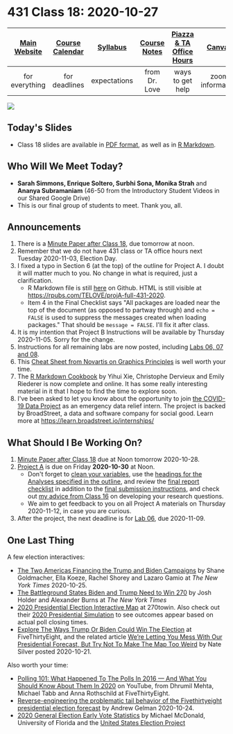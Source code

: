 # 431 Class 18: 2020-10-27

[Main Website](https://thomaselove.github.io/431/) | [Course Calendar](https://thomaselove.github.io/431/calendar.html) | [Syllabus](https://thomaselove.github.io/431-2020-syllabus/) | [Course Notes](https://thomaselove.github.io/431-notes/) | [Piazza & TA Office Hours](https://thomaselove.github.io/431/contact.html) | [Canvas](https://canvas.case.edu) | [Data and Code](https://thomaselove.github.io/431/data_index.html)
:-----------: | :--------------: | :----------: | :---------: | :-------------: | :-----------: | :------------:
for everything | for deadlines | expectations | from Dr. Love | ways to get help | zoom information | for downloads

![](https://github.com/THOMASELOVE/431-2020/blob/master/classes/class18/images/gelfand.png)

## Today's Slides

- Class 18 slides are available in [PDF format](https://github.com/THOMASELOVE/431-2020/blob/master/classes/class18/431_class-18-slides_2020.pdf), as well as in [R Markdown](https://github.com/THOMASELOVE/431-2020/blob/master/classes/class18/431_class-18-slides_2020.Rmd).

## Who Will We Meet Today?

- **Sarah Simmons, Enrique Soltero, Surbhi Sona, Monika Strah** and **Ananya Subramaniam** (46-50 from the Introductory Student Videos in our Shared Google Drive)
- This is our final group of students to meet. Thank you, all.

## Announcements

1. There is a [Minute Paper after Class 18](https://github.com/THOMASELOVE/431-2020/blob/master/minutepapers), due tomorrow at noon.
2. Remember that we do not have 431 class or TA office hours next Tuesday 2020-11-03, Election Day.
3. I fixed a typo in Section 6 (at the top) of the outline for Project A. I doubt it will matter much to you. No change in what is required, just a clarification. 
    - R Markdown file is still [here](https://github.com/THOMASELOVE/431-2020/blob/master/projects/projectA/example_projectA_proposal/full-projectA-love.Rmd) on Github. HTML is still visible at https://rpubs.com/TELOVE/projA-full-431-2020.
    - Item 4 in the Final Checklist says "All packages are loaded near the top of the document (as opposed to partway through) and `echo = FALSE` is used to suppress the messages created when loading packages." That should be `message = FALSE`. I'll fix it after class.
4. It is my intention that Project B Instructions will be available by Thursday 2020-11-05. Sorry for the change.
5. Instructions for all remaining labs are now posted, including [Labs 06, 07 and 08](https://github.com/THOMASELOVE/431-2020/tree/master/labs).
6. This [Cheat Sheet from Novartis on Graphics Principles](https://github.com/GraphicsPrinciples/CheatSheet/blob/master/NVSCheatSheet.pdf) is well worth your time.
7. The [R Markdown Cookbook](https://bookdown.org/yihui/rmarkdown-cookbook/) by Yihui Xie, Christophe Dervieux and Emily Riederer is now complete and online. It has some really interesting material in it that I hope to find the time to explore soon.
8. I've been asked to let you know about the opportunity to join [the COVID-19 Data Project](https://commmunitycommons.us3.list-manage.com/track/click?u=e59ebb44d8095e98a3aa8718f&id=3a2c41e76b&e=44fe02db1b) as an emergency data relief intern. The project is backed by BroadStreet, a data and software company for social good. Learn more at https://learn.broadstreet.io/internships/

## What Should I Be Working On?

1. [Minute Paper after Class 18](https://github.com/THOMASELOVE/431-2020/blob/master/minutepapers) due at Noon tomorrow 2020-10-28.
2. [Project A](https://thomaselove.github.io/431-2020-projectA/) is due on Friday **2020-10-30** at Noon.
    - Don't forget to [clean your variables](https://thomaselove.github.io/431-2020-projectA/prop_summary.html), use the [headings for the Analyses specified in the outline](https://thomaselove.github.io/431-2020-projectA/examples.html), and review the [final report checklist](https://thomaselove.github.io/431-2020-projectA/check_final.html) in addition to the [final submission instructions](https://thomaselove.github.io/431-2020-projectA/final.html), and check out [my advice from Class 16](https://github.com/THOMASELOVE/431-2020/blob/master/classes/class16/README.md#advice-on-developing-a-research-question) on developing your research questions.
    - We aim to get feedback to you on all Project A materials on Thursday 2020-11-12, in case you are curious.
3. After the project, the next deadline is for [Lab 06](https://github.com/THOMASELOVE/431-2020/blob/master/labs/lab06/lab06.md), due 2020-11-09.

## One Last Thing

A few election interactives:

- [The Two Americas Financing the Trump and Biden Campaigns](https://www.nytimes.com/interactive/2020/10/25/us/politics/trump-biden-campaign-donations.html) by Shane Goldmacher, Ella Koeze, Rachel Shorey and Lazaro Gamio at *The New York Times* 2020-10-25.
- [The Battleground States Biden and Trump Need to Win 270](https://www.nytimes.com/interactive/2020/us/elections/election-states-biden-trump.html) by Josh Holder and Alexander Burns at *The New York Times*
- [2020 Presidential Election Interactive Map](https://www.270towin.com/) at 270towin. Also check out their [2020 Presidential Simulation](https://www.270towin.com/2020-simulation/) to see outcomes appear based on actual poll closing times.
- [Explore The Ways Trump Or Biden Could Win The Election](https://projects.fivethirtyeight.com/trump-biden-election-map/) at FiveThirtyEight, and the related article [We’re Letting You Mess With Our Presidential Forecast, But Try Not To Make The Map Too Weird](https://fivethirtyeight.com/features/were-letting-you-mess-with-our-presidential-forecast-but-try-not-to-make-the-map-too-weird) by Nate Silver posted 2020-10-21.
    
Also worth your time:
- [Polling 101: What Happened To The Polls In 2016 — And What You Should Know About Them In 2020](https://fivethirtyeight.com/videos/polling-101-what-happened-to-the-polls-in-2016-and-what-you-should-know-about-them-in-2020/) on YouTube, from Dhrumil Mehta, Michael Tabb and Anna Rothschild at FiveThirtyEight.
- [Reverse-engineering the problematic tail behavior of the Fivethirtyeight presidential election forecast](https://statmodeling.stat.columbia.edu/2020/10/24/reverse-engineering-the-problematic-tail-behavior-of-the-fivethirtyeight-presidential-election-forecast/) by Andrew Gelman 2020-10-24.
- [2020 General Election Early Vote Statistics](https://electproject.github.io/Early-Vote-2020G/index.html) by Michael McDonald, University of Florida and the [United States Election Project](http://www.electproject.org/)
